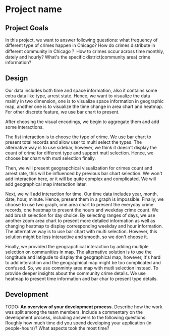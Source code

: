 # Project name
<!-- 
![A screenshot of your application. Could be a GIF.](screenshot.png) -->

<!-- TODO: Short abstract describing the main goals and how you achieved them. -->

## Project Goals

In this project, we want to answer following questions: what frequency of different type of crimes happen in Chicago? How do crimes distribute in different community in Chicago？ How to crimes occur across time monthly, dately and hourly? What's the specific district(community area) crime information?

## Design

Our data includes both time and space information, also it contains some extra data like type, arrest state. Hence, we want to visualize the data mainly in two dimension, one is to visualize space information in geographic map, another one is to visualize the time change in area chart and heatmap. For other discrete feature, we use bar chart to present.

After choosing the visual encodings, we begin to aggregate them and add some interactions.

The fist interaction is to choose the type of crime. We use bar chart to present total records and allow user to multi select the types. The alternative way is to use sidebar, however, we think it doesn't display the count of crime for different type and support mutl selection. Hence, we choose bar chart with mutl selection finally.

Then, we will present geograpchical visualization for crimes count and arrest rate, this will be influenced by previous bar chart selection. We won't add interaction here, or it will be quite complex and complicated. We will add geographical map interaction later.

Next, we will add interaction for time. Our time data includes year, month, date, hour, minute. Hence, present them in a graph is impossible. Finally, we choose to use two graph, one area chart to present the everyday crime records, one heatmap to present the hours and weekday crime count. We add brush selection for day choice. By selecting ranges of days, we use another zoom area chart to present more detailed information as well as changing heatmap to display corresponding weekday and hour information. The alternative way is to use bar chart with multi selection. However, this solution might be less interactive and smooth, so we don't choose it.

Finally, we provided the geograpchical interaction by adding multiple selection on communities in map. The alternative solution is to use the longtitude and latigude to display the geographical map, however, it's hard to add interaction and the geographical map might be too complicated and confused. So, we use comminty area map with mutli selection instead. To provide deeper insights about the community crime details. We use heatmap to present time information and bar char to present type details. 

## Development

TODO: **An overview of your development process.** Describe how the work was split among the team members. Include a commentary on the development process, including answers to the following questions: Roughly how much time did you spend developing your application (in people-hours)? What aspects took the most time?
